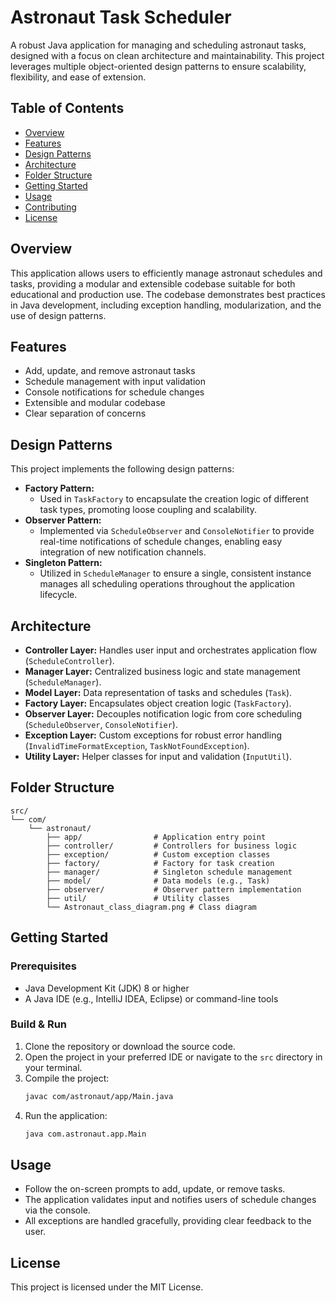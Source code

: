 # Astronaut Task Scheduler

A robust Java application for managing and scheduling astronaut tasks, designed with a focus on clean architecture and maintainability. This project leverages multiple object-oriented design patterns to ensure scalability, flexibility, and ease of extension.

## Table of Contents
- [Overview](#overview)
- [Features](#features)
- [Design Patterns](#design-patterns)
- [Architecture](#architecture)
- [Folder Structure](#folder-structure)
- [Getting Started](#getting-started)
- [Usage](#usage)
- [Contributing](#contributing)
- [License](#license)

## Overview
This application allows users to efficiently manage astronaut schedules and tasks, providing a modular and extensible codebase suitable for both educational and production use. The codebase demonstrates best practices in Java development, including exception handling, modularization, and the use of design patterns.

## Features
- Add, update, and remove astronaut tasks
- Schedule management with input validation
- Console notifications for schedule changes
- Extensible and modular codebase
- Clear separation of concerns

## Design Patterns
This project implements the following design patterns:

- **Factory Pattern:**
  - Used in `TaskFactory` to encapsulate the creation logic of different task types, promoting loose coupling and scalability.
- **Observer Pattern:**
  - Implemented via `ScheduleObserver` and `ConsoleNotifier` to provide real-time notifications of schedule changes, enabling easy integration of new notification channels.
- **Singleton Pattern:**
  - Utilized in `ScheduleManager` to ensure a single, consistent instance manages all scheduling operations throughout the application lifecycle.

## Architecture
- **Controller Layer:** Handles user input and orchestrates application flow (`ScheduleController`).
- **Manager Layer:** Centralized business logic and state management (`ScheduleManager`).
- **Model Layer:** Data representation of tasks and schedules (`Task`).
- **Factory Layer:** Encapsulates object creation logic (`TaskFactory`).
- **Observer Layer:** Decouples notification logic from core scheduling (`ScheduleObserver`, `ConsoleNotifier`).
- **Exception Layer:** Custom exceptions for robust error handling (`InvalidTimeFormatException`, `TaskNotFoundException`).
- **Utility Layer:** Helper classes for input and validation (`InputUtil`).

## Folder Structure
```
src/
└── com/
    └── astronaut/
        ├── app/                # Application entry point
        ├── controller/         # Controllers for business logic
        ├── exception/          # Custom exception classes
        ├── factory/            # Factory for task creation
        ├── manager/            # Singleton schedule management
        ├── model/              # Data models (e.g., Task)
        ├── observer/           # Observer pattern implementation
        ├── util/               # Utility classes
        └── Astronaut_class_diagram.png # Class diagram
```

## Getting Started
### Prerequisites
- Java Development Kit (JDK) 8 or higher
- A Java IDE (e.g., IntelliJ IDEA, Eclipse) or command-line tools

### Build & Run
1. Clone the repository or download the source code.
2. Open the project in your preferred IDE or navigate to the `src` directory in your terminal.
3. Compile the project:
   ```sh
   javac com/astronaut/app/Main.java
   ```
4. Run the application:
   ```sh
   java com.astronaut.app.Main
   ```

## Usage
- Follow the on-screen prompts to add, update, or remove tasks.
- The application validates input and notifies users of schedule changes via the console.
- All exceptions are handled gracefully, providing clear feedback to the user.

## License
This project is licensed under the MIT License.
